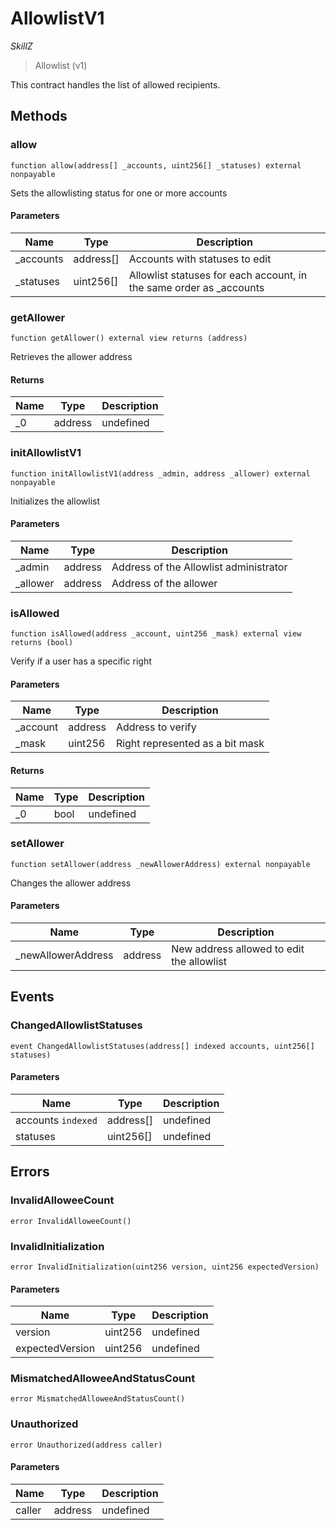 # AllowlistV1

*SkillZ*

> Allowlist (v1)

This contract handles the list of allowed recipients.



## Methods

### allow

```solidity
function allow(address[] _accounts, uint256[] _statuses) external nonpayable
```

Sets the allowlisting status for one or more accounts



#### Parameters

| Name | Type | Description |
|---|---|---|
| _accounts | address[] | Accounts with statuses to edit |
| _statuses | uint256[] | Allowlist statuses for each account, in the same order as _accounts |

### getAllower

```solidity
function getAllower() external view returns (address)
```

Retrieves the allower address




#### Returns

| Name | Type | Description |
|---|---|---|
| _0 | address | undefined |

### initAllowlistV1

```solidity
function initAllowlistV1(address _admin, address _allower) external nonpayable
```

Initializes the allowlist



#### Parameters

| Name | Type | Description |
|---|---|---|
| _admin | address | Address of the Allowlist administrator |
| _allower | address | Address of the allower |

### isAllowed

```solidity
function isAllowed(address _account, uint256 _mask) external view returns (bool)
```

Verify if a user has a specific right



#### Parameters

| Name | Type | Description |
|---|---|---|
| _account | address | Address to verify |
| _mask | uint256 | Right represented as a bit mask |

#### Returns

| Name | Type | Description |
|---|---|---|
| _0 | bool | undefined |

### setAllower

```solidity
function setAllower(address _newAllowerAddress) external nonpayable
```

Changes the allower address



#### Parameters

| Name | Type | Description |
|---|---|---|
| _newAllowerAddress | address | New address allowed to edit the allowlist |



## Events

### ChangedAllowlistStatuses

```solidity
event ChangedAllowlistStatuses(address[] indexed accounts, uint256[] statuses)
```





#### Parameters

| Name | Type | Description |
|---|---|---|
| accounts `indexed` | address[] | undefined |
| statuses  | uint256[] | undefined |



## Errors

### InvalidAlloweeCount

```solidity
error InvalidAlloweeCount()
```






### InvalidInitialization

```solidity
error InvalidInitialization(uint256 version, uint256 expectedVersion)
```





#### Parameters

| Name | Type | Description |
|---|---|---|
| version | uint256 | undefined |
| expectedVersion | uint256 | undefined |

### MismatchedAlloweeAndStatusCount

```solidity
error MismatchedAlloweeAndStatusCount()
```






### Unauthorized

```solidity
error Unauthorized(address caller)
```





#### Parameters

| Name | Type | Description |
|---|---|---|
| caller | address | undefined |


